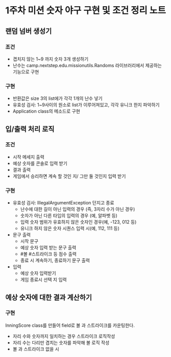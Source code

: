 # 1주차 미션 숫자 야구 구현 및 조건 정리 노트
## 랜덤 넘버 생성기
### 조건
+ 겹치지 않는 1~9 까지 숫자 3개 생성하기
+ 난수는 camp.nextstep.edu.missionutils.Randoms 라이브러리에서 제공하는 기능으로 구현

### 구현 
+ 반환값은 size 3의 list에가 각각 1개의 난수 넣기
+ 유효성 검사: 1~9사이의 원소로 list가 이루어져있고, 각각 유니크 한지 파악하기
+ Application class의 메소드로 구현



## 입/출력 처리 로직

### 조건
 + 시작 메세지 출력
 + 예상 숫자를 콘솔로 입력 받기
 + 결과 출력
 + 게임에서 승리하면 계속 할 것인 지/ 그만 둘 것인지 입력 받기


### 구현
 + 유효성 검사: IllegalArgumentException 던지고 종료
   - 난수에 대한 길이 아닌 입력의 경우 (즉, 3자리 수가 아닌 경우) 
   - 숫자가 아닌 다른 타입의 입력의 경우 (예, 알파벳 등)
   - 입력 숫자 범위가 유효하지 않은 숫자인 경우(예, -123, 012 등)
   - 유니크 하지 않은 숫자 시퀀스 입력 시(예, 112, 111 등)
 + 문구 출력
   - 시작 문구
   - 예상 숫자 입력 받는 문구 출력
   - #볼 #스트라이크 등 점수 출력
   - 종료 시 계속하기, 종료하기 문구 출력
 + 입력 
   - 예상 숫자 입력받기 
   - 게임 종료시 선택 지 입력
 

## 예상 숫자에 대한 결과 계산하기


### 구현
InningScore class를 만들어 field로 볼 과 스트라이크를 카운팅한다. 
   + 자리 수와 숫자까지 일치하는 경우 스트라이크 로직작성
   + 자리 수는 다리만 겹치는 숫자를 파악해 볼 로직 작성
   + 볼 과 스트라이크 없을 시